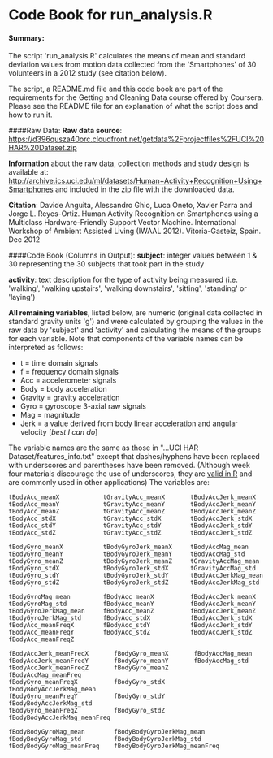 Code Book for run_analysis.R
===========================
#### Summary:
The script 'run_analysis.R' calculates the means of mean and standard deviation values from motion data collected from the 'Smartphones' of 30 volunteers in a 2012 study (see citation below). 

The script, a README.md file and this code book are part of the requirements for the Getting and Cleaning Data course offered by Coursera. Please see the README file for an explanation of what the script does and how to run it.

####Raw Data:
**Raw data source**: https://d396qusza40orc.cloudfront.net/getdata%2Fprojectfiles%2FUCI%20HAR%20Dataset.zip

**Information** about the raw data, collection methods and study design is available at: http://archive.ics.uci.edu/ml/datasets/Human+Activity+Recognition+Using+Smartphones and included in the zip file with the downloaded data.

**Citation**:  Davide Anguita, Alessandro Ghio, Luca Oneto, Xavier Parra and Jorge L. Reyes-Ortiz. Human Activity Recognition on Smartphones using a Multiclass Hardware-Friendly Support Vector Machine. International Workshop of Ambient Assisted Living (IWAAL 2012). Vitoria-Gasteiz, Spain. Dec 2012

####Code Book (Columns in Output):
**subject**: integer values between 1 & 30 representing the 30 subjects that took part in the study

**activity**: text description for the type of activity being measured (i.e. 'walking', 'walking upstairs', 'walking downstairs', 'sitting', 'standing' or 'laying')

**All remaining variables**, listed below, are numeric (original data collected in standard gravity units 'g') and were calculated by grouping the values in the raw data by 'subject' and 'activity' and calculating the means of the groups for each variable. Note that components of the variable names can be interpreted as follows:
- t = time domain signals
- f = frequency domain signals
- Acc = accelerometer signals
- Body = body acceleration
- Gravity = gravity acceleration
- Gyro = gyroscope 3-axial raw signals
- Mag = magnitude
- Jerk = a value derived from body linear acceleration and angular velocity [*best I can do*]

The variable names are the same as those in "...UCI HAR Dataset/features_info.txt" except that dashes/hyphens have been replaced with underscores and parentheses have been removed. (Although week four materials discourage the use of underscores, they are [valid in R](https://stat.ethz.ch/R-manual/R-devel/library/base/html/make.names.html) and are commonly used in other applications)
The variables are:
```
tBodyAcc_meanX            tGravityAcc_meanX       tBodyAccJerk_meanX
tBodyAcc_meanY            tGravityAcc_meanY       tBodyAccJerk_meanY
tBodyAcc_meanZ            tGravityAcc_meanZ       tBodyAccJerk_meanZ
tBodyAcc_stdX             tGravityAcc_stdX        tBodyAccJerk_stdX
tBodyAcc_stdY             tGravityAcc_stdY        tBodyAccJerk_stdY
tBodyAcc_stdZ             tGravityAcc_stdZ        tBodyAccJerk_stdZ

tBodyGyro_meanX           tBodyGyroJerk_meanX     tBodyAccMag_mean
tBodyGyro_meanY           tBodyGyroJerk_meanY     tBodyAccMag_std
tBodyGyro_meanZ           tBodyGyroJerk_meanZ     tGravityAccMag_mean
tBodyGyro_stdX            tBodyGyroJerk_stdX      tGravityAccMag_std
tBodyGyro_stdY            tBodyGyroJerk_stdY      tBodyAccJerkMag_mean
tBodyGyro_stdZ            tBodyGyroJerk_stdZ      tBodyAccJerkMag_std

tBodyGyroMag_mean         fBodyAcc_meanX          fBodyAccJerk_meanX
tBodyGyroMag_std          fBodyAcc_meanY          fBodyAccJerk_meanY
tBodyGyroJerkMag_mean     fBodyAcc_meanZ          fBodyAccJerk_meanZ
tBodyGyroJerkMag_std      fBodyAcc_stdX           fBodyAccJerk_stdX
fBodyAcc_meanFreqX        fBodyAcc_stdY           fBodyAccJerk_stdY
fBodyAcc_meanFreqY        fBodyAcc_stdZ           fBodyAccJerk_stdZ
fBodyAcc_meanFreqZ

fBodyAccJerk_meanFreqX       fBodyGyro_meanX       fBodyAccMag_mean
fBodyAccJerk_meanFreqY       fBodyGyro_meanY       fBodyAccMag_std
fBodyAccJerk_meanFreqZ       fBodyGyro_meanZ       fBodyAccMag_meanFreq
fBodyGyro_meanFreqX          fBodyGyro_stdX        fBodyBodyAccJerkMag_mean
fBodyGyro_meanFreqY          fBodyGyro_stdY        fBodyBodyAccJerkMag_std
fBodyGyro_meanFreqZ          fBodyGyro_stdZ        fBodyBodyAccJerkMag_meanFreq

fBodyBodyGyroMag_mean        fBodyBodyGyroJerkMag_mean
fBodyBodyGyroMag_std         fBodyBodyGyroJerkMag_std
fBodyBodyGyroMag_meanFreq    fBodyBodyGyroJerkMag_meanFreq
```




